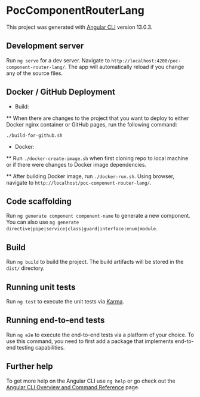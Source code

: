 # PocComponentRouterLang

This project was generated with [Angular CLI](https://github.com/angular/angular-cli) version 13.0.3.

## Development server

Run `ng serve` for a dev server. Navigate to `http://localhost:4200/poc-component-router-lang/`. The app will automatically reload if you change any of the source files.

## Docker / GitHub Deployment

* Build:

** When there are changes to the project that you want to deploy to either Docker nginx container or GitHub pages, run the following command:

   `./build-for-github.sh`

* Docker:

** Run `./docker-create-image.sh` when first cloning repo to local machine or if there were changes to Docker image dependencies.

** After building Docker image, run `./docker-run.sh`. Using browser, navigate to `http://localhost/poc-component-router-lang/`.

## Code scaffolding

Run `ng generate component component-name` to generate a new component. You can also use `ng generate directive|pipe|service|class|guard|interface|enum|module`.

## Build

Run `ng build` to build the project. The build artifacts will be stored in the `dist/` directory.

## Running unit tests

Run `ng test` to execute the unit tests via [Karma](https://karma-runner.github.io).

## Running end-to-end tests

Run `ng e2e` to execute the end-to-end tests via a platform of your choice. To use this command, you need to first add a package that implements end-to-end testing capabilities.

## Further help

To get more help on the Angular CLI use `ng help` or go check out the [Angular CLI Overview and Command Reference](https://angular.io/cli) page.
